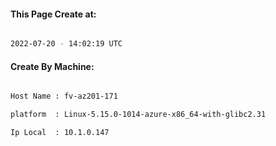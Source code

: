 
   
#### This Page Create at:

```bash

2022-07-20 - 14:02:19 UTC

```

#### Create By Machine:

```bash

Host Name : fv-az201-171

platform  : Linux-5.15.0-1014-azure-x86_64-with-glibc2.31

Ip Local  : 10.1.0.147

```

